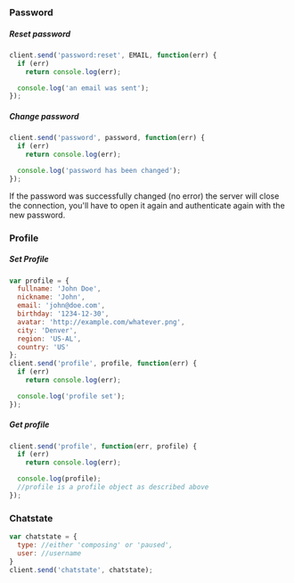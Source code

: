 ### Password
##### Reset password
```javascript
client.send('password:reset', EMAIL, function(err) {
  if (err)
    return console.log(err);

  console.log('an email was sent');
});
```
##### Change password
```javascript
client.send('password', password, function(err) {
  if (err)
    return console.log(err);

  console.log('password has been changed');
});
```
If the password was successfully changed (no error) the server will close the connection, you'll have to open it again and authenticate again with the new password.


### Profile
##### Set Profile
```javascript
var profile = {
  fullname: 'John Doe',
  nickname: 'John',
  email: 'john@doe.com',
  birthday: '1234-12-30',
  avatar: 'http://example.com/whatever.png',
  city: 'Denver',
  region: 'US-AL',
  country: 'US'
};
client.send('profile', profile, function(err) {
  if (err)
    return console.log(err);

  console.log('profile set');
});
```
##### Get profile
```javascript
client.send('profile', function(err, profile) {
  if (err)
    return console.log(err);

  console.log(profile);
  //profile is a profile object as described above
});
```

### Chatstate
```javascript
var chatstate = {
  type: //either 'composing' or 'paused',
  user: //username
}
client.send('chatstate', chatstate);
```
